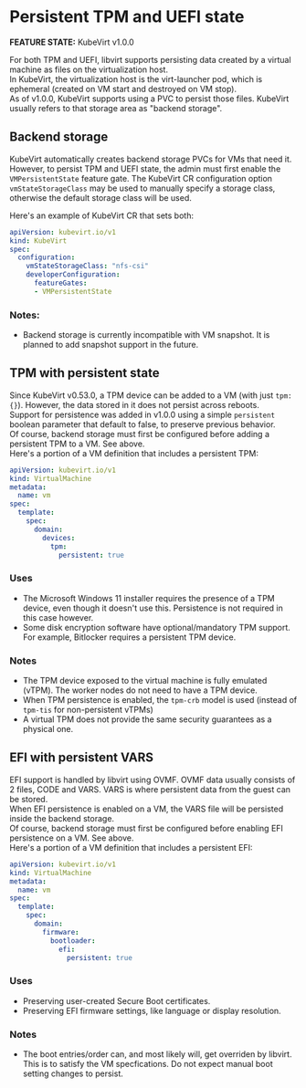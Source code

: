 # Persistent TPM and UEFI state

**FEATURE STATE:** KubeVirt v1.0.0

For both TPM and UEFI, libvirt supports persisting data created by a virtual machine as files on the virtualization host.  
In KubeVirt, the virtualization host is the virt-launcher pod, which is ephemeral (created on VM start and destroyed on VM stop).  
As of v1.0.0, KubeVirt supports using a PVC to persist those files. KubeVirt usually refers to that storage area as "backend storage".

## Backend storage

KubeVirt automatically creates backend storage PVCs for VMs that need it. However, to persist TPM and UEFI state, the admin must first enable the `VMPersistentState` feature gate. The KubeVirt CR configuration option `vmStateStorageClass` may be used to manually specify a storage class, otherwise the default storage class will be used.

Here's an example of KubeVirt CR that sets both:
```yaml
apiVersion: kubevirt.io/v1
kind: KubeVirt
spec:
  configuration:
    vmStateStorageClass: "nfs-csi"
    developerConfiguration:
      featureGates:
      - VMPersistentState
```

### Notes:
- Backend storage is currently incompatible with VM snapshot. It is planned to add snapshot support in the future.

## TPM with persistent state

Since KubeVirt v0.53.0, a TPM device can be added to a VM (with just `tpm: {}`). However, the data stored in it does not persist across reboots.  
Support for persistence was added in v1.0.0 using a simple `persistent` boolean parameter that default to false, to preserve previous behavior.  
Of course, backend storage must first be configured before adding a persistent TPM to a VM. See above.  
Here's a portion of a VM definition that includes a persistent TPM:
```yaml
apiVersion: kubevirt.io/v1
kind: VirtualMachine
metadata:
  name: vm
spec:
  template:
    spec:
      domain:
        devices:
          tpm:
            persistent: true
```

### Uses
- The Microsoft Windows 11 installer requires the presence of a TPM device, even though it doesn't use this. Persistence is not required in this case however.
- Some disk encryption software have optional/mandatory TPM support. For example, Bitlocker requires a persistent TPM device.

### Notes
- The TPM device exposed to the virtual machine is fully emulated (vTPM). The worker nodes do not need to have a TPM device.
- When TPM persistence is enabled, the `tpm-crb` model is used (instead of `tpm-tis` for non-persistent vTPMs)
- A virtual TPM does not provide the same security guarantees as a physical one.

## EFI with persistent VARS

EFI support is handled by libvirt using OVMF. OVMF data usually consists of 2 files, CODE and VARS. VARS is where persistent data from the guest can be stored.  
When EFI persistence is enabled on a VM, the VARS file will be persisted inside the backend storage.  
Of course, backend storage must first be configured before enabling EFI persistence on a VM. See above.  
Here's a portion of a VM definition that includes a persistent EFI:
```yaml
apiVersion: kubevirt.io/v1
kind: VirtualMachine
metadata:
  name: vm
spec:
  template:
    spec:
      domain:
        firmware:
          bootloader:
            efi:
              persistent: true
```

### Uses
- Preserving user-created Secure Boot certificates.
- Preserving EFI firmware settings, like language or display resolution.

### Notes
- The boot entries/order can, and most likely will, get overriden by libvirt. This is to satisfy the VM specfications. Do not expect manual boot setting changes to persist.
